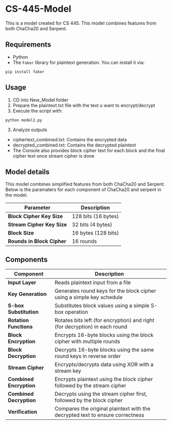 # CS-445-Model
This is a model created for CS 445. This model combines features from both ChaCha20 and Serpent.

## Requirements
- Python
- The `Faker` library for plaintext generation. You can install it via:

```
pip install faker
```

## Usage
1. CD into New_Model folder
2. Prepare the plaintext.txt file with the text u want to encrypt/decrypt
3. Execute the script with:
```
python model2.py
```
3. Analyze outputs
- ciphertext_combined.txt: Contains the encrypted data
- decrypted_combined.txt: Contains the decrypted plaintext
- The Console also provides block cipher text for each block and the final cipher text once stream cipher is done 

## Model details
This model combines simplified features from both ChaCha20 and Serpent.
Below is the paramaters for each component of ChaCha20 and serpent in the model.

| Parameter                          | Description                                           |
|------------------------------------|-------------------------------------------------------|
| **Block Cipher Key Size**          | 128 bits (16 bytes)                                  |
| **Stream Cipher Key Size**         | 32 bits (4 bytes)                                   |
| **Block Size**                     | 16 bytes (128 bits)                                 |
| **Rounds in Block Cipher**         | 16 rounds                                           |


## Components
| Component                  | Description                                                                       |
|----------------------------|-----------------------------------------------------------------------------------|
| **Input Layer**            | Reads plaintext input from a file                                                |
| **Key Generation**         | Generates round keys for the block cipher using a simple key schedule            |
| **S-box Substitution**     | Substitutes block values using a simple S-box operation                         |
| **Rotation Functions**      | Rotates bits left (for encryption) and right (for decryption) in each round      |
| **Block Encryption**        | Encrypts 16-byte blocks using the block cipher with multiple rounds              |
| **Block Decryption**        | Decrypts 16-byte blocks using the same round keys in reverse order               |
| **Stream Cipher**          | Encrypts/decrypts data using XOR with a stream key                               |
| **Combined Encryption**     | Encrypts plaintext using the block cipher followed by the stream cipher           |
| **Combined Decryption**     | Decrypts using the stream cipher first, followed by the block cipher             |
| **Verification**           | Compares the original plaintext with the decrypted text to ensure correctness     |

